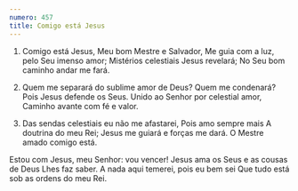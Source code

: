 ```yaml
---
numero: 457
title: Comigo está Jesus
---
```

1. Comigo está Jesus,
Meu bom Mestre e Salvador,
Me guia com a luz, pelo Seu imenso amor;
Mistérios celestiais Jesus revelará;
No Seu bom caminho andar me fará.

2. Quem me separará do sublime amor de Deus?
Quem me condenará?
Pois Jesus defende os Seus.
Unido ao Senhor por celestial amor,
Caminho avante com fé e valor.

3. Das sendas celestiais eu não me afastarei,
Pois amo sempre mais
A doutrina do meu Rei;
Jesus me guiará e forças me dará.
O Mestre amado comigo está.

Estou com Jesus, meu Senhor: vou vencer!
Jesus ama os Seus e as cousas de Deus
Lhes faz saber.
A nada aqui temerei, pois eu bem sei
Que tudo está sob as ordens do meu Rei.
